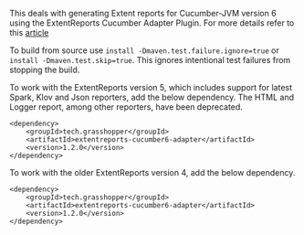 This deals with generating Extent reports for Cucumber-JVM version 6 using the ExtentReports Cucumber Adapter Plugin. For more details refer to this [article](http://grasshopper.tech/2098/)

To build from source use ```install -Dmaven.test.failure.ignore=true``` or ```install -Dmaven.test.skip=true```. This ignores intentional test failures from stopping the build.

To work with the ExtentReports version 5, which includes support for latest Spark, Klov and Json reporters, add the below dependency. The HTML and Logger report, among other reporters, have been deprecated.

```
<dependency>
    <groupId>tech.grasshopper</groupId>
    <artifactId>extentreports-cucumber6-adapter</artifactId>
    <version>1.2.0</version>
</dependency>
```

To work with the older ExtentReports version 4, add the below dependency.

```
<dependency>
    <groupId>tech.grasshopper</groupId>
    <artifactId>extentreports-cucumber6-adapter</artifactId>
    <version>1.2.0</version>
</dependency>
```
